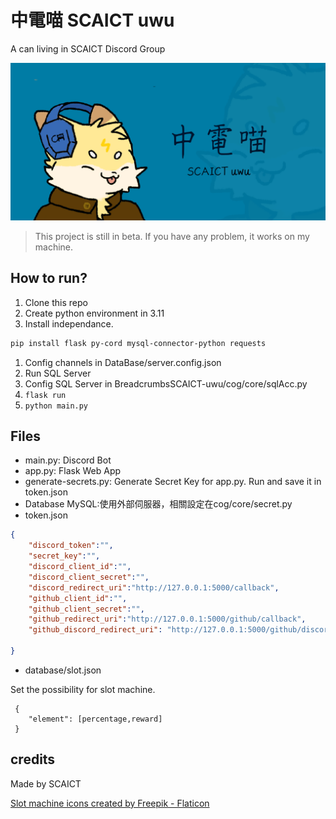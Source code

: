 # 中電喵 SCAICT uwu
A can living in SCAICT Discord Group

![](thumbnail.png)

> This project is still in beta. If you have any problem, it works on my machine.

## How to run?

1. Clone this repo
2. Create python environment in 3.11
2. Install independance.

```bash
pip install flask py-cord mysql-connector-python requests
```

1. Config channels in DataBase/server.config.json
2. Run SQL Server
3.   Config SQL Server in BreadcrumbsSCAICT-uwu/cog/core/sqlAcc.py
1.   `flask run`
2.   `python main.py`

## Files

* main.py: Discord Bot
* app.py: Flask Web App
* generate-secrets.py: Generate Secret Key for app.py. Run and save it in token.json
* Database MySQL:使用外部伺服器，相關設定在cog/core/secret.py
* token.json

```json
{
    "discord_token":"",
    "secret_key":"",
    "discord_client_id":"",
    "discord_client_secret":"",
    "discord_redirect_uri":"http://127.0.0.1:5000/callback",
    "github_client_id":"",
    "github_client_secret":"",
    "github_redirect_uri":"http://127.0.0.1:5000/github/callback",
    "github_discord_redirect_uri": "http://127.0.0.1:5000/github/discord-callback"
    
}
```
* database/slot.json

Set the possibility for slot machine.

```
 {
    "element": [percentage,reward]
 }
 ```


## credits

Made by SCAICT

<a href="https://www.flaticon.com/free-icons/slot-machine" title="slot machine icons">Slot machine icons created by Freepik - Flaticon</a>
